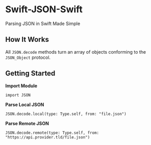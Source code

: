 # Swift-JSON-Swift

Parsing JSON in Swift Made Simple

## How It Works

All ``JSON.decode`` methods turn an array of objects conforming to the ``JSON_Object`` protocol.

## Getting Started

**Import Module**

    import JSON
    
**Parse Local JSON**
    
    JSON.decode.local(type: Type.self, from: "file.json")
    

**Parse Remote JSON**

    JSON.decode.remote(type: Type.self, from: "https://api.provider.tld/file.json")
